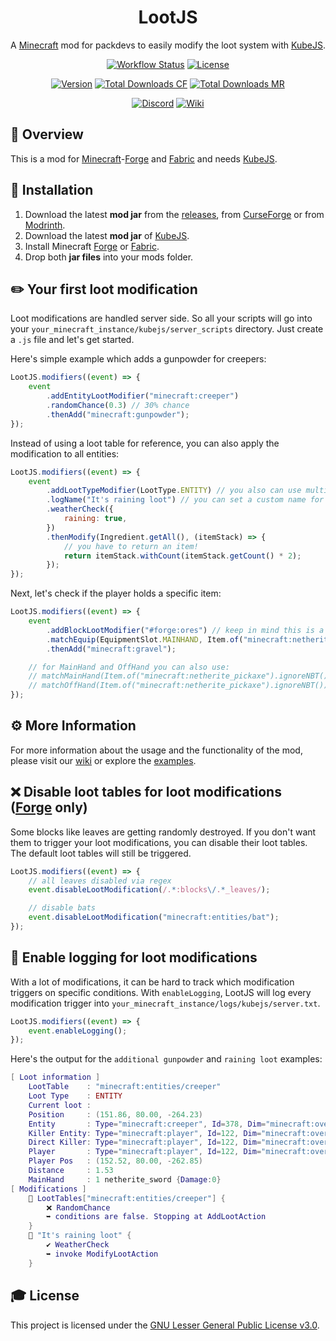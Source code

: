 <div align="center">
<h1>LootJS</h1>

A [Minecraft] mod for packdevs to easily modify the loot system with [KubeJS].

[![Workflow Status][workflow_status_badge]][workflow_status_link]
[![License][license_badge]][license]

[![Version][version_badge]][version_link]
[![Total Downloads CF][total_downloads_cf_badge]][curseforge]
[![Total Downloads MR][total_downloads_mr_badge]][modrinth]

[![Discord][discord_badge]][discord]
[![Wiki][wiki_badge]][wiki]

</div>

## **📑 Overview**
This is a mod for [Minecraft]-[Forge] and [Fabric] and needs [KubeJS].<br>

## **🔧 Installation**
1. Download the latest **mod jar** from the [releases], from [CurseForge] or from [Modrinth].
2. Download the latest **mod jar** of [KubeJS].
3. Install Minecraft [Forge] or [Fabric].
4. Drop both **jar files** into your mods folder.

## **✏️ Your first loot modification**
Loot modifications are handled server side. So all your scripts will go into your `your_minecraft_instance/kubejs/server_scripts` directory. Just create a `.js` file and let's get started.

Here's simple example which adds a gunpowder for creepers:
```js
LootJS.modifiers((event) => {
    event
        .addEntityLootModifier("minecraft:creeper")
        .randomChance(0.3) // 30% chance
        .thenAdd("minecraft:gunpowder");
});
```

Instead of using a loot table for reference, you can also apply the modification to all entities:
```js
LootJS.modifiers((event) => {
    event
        .addLootTypeModifier(LootType.ENTITY) // you also can use multiple types
        .logName("It's raining loot") // you can set a custom name for logging
        .weatherCheck({
            raining: true,
        })
        .thenModify(Ingredient.getAll(), (itemStack) => {
            // you have to return an item!
            return itemStack.withCount(itemStack.getCount() * 2);
        });
});
```

Next, let's check if the player holds a specific item:
```js
LootJS.modifiers((event) => {
    event
        .addBlockLootModifier("#forge:ores") // keep in mind this is a block tag not an item tag
        .matchEquip(EquipmentSlot.MAINHAND, Item.of("minecraft:netherite_pickaxe").ignoreNBT())
        .thenAdd("minecraft:gravel");

    // for MainHand and OffHand you can also use:
    // matchMainHand(Item.of("minecraft:netherite_pickaxe").ignoreNBT())
    // matchOffHand(Item.of("minecraft:netherite_pickaxe").ignoreNBT())
});
```

## **⚙️ More Information**
For more information about the usage and the functionality of the mod, please
visit our [wiki] or explore the [examples].

## **❌ Disable loot tables for loot modifications** (**[Forge] only**)
Some blocks like leaves are getting randomly destroyed. If you don't want them to trigger your loot modifications, you can disable their loot tables. The default loot tables will still be triggered.
```js
LootJS.modifiers((event) => {
    // all leaves disabled via regex
    event.disableLootModification(/.*:blocks\/.*_leaves/);

    // disable bats
    event.disableLootModification("minecraft:entities/bat");
});

```

## **📜 Enable logging for loot modifications**
With a lot of modifications, it can be hard to track which modification triggers on specific conditions. With `enableLogging`, LootJS will log every modification trigger into `your_minecraft_instance/logs/kubejs/server.txt`.
```js
LootJS.modifiers((event) => {
    event.enableLogging();
});
```

Here's the output for the `additional gunpowder` and `raining loot` examples:
```lua
[ Loot information ]
    LootTable    : "minecraft:entities/creeper"
    Loot Type    : ENTITY
    Current loot :
    Position     : (151.86, 80.00, -264.23)
    Entity       : Type="minecraft:creeper", Id=378, Dim="minecraft:overworld", x=151.86, y=80.00, z=-264.23
    Killer Entity: Type="minecraft:player", Id=122, Dim="minecraft:overworld", x=152.52, y=80.00, z=-262.85
    Direct Killer: Type="minecraft:player", Id=122, Dim="minecraft:overworld", x=152.52, y=80.00, z=-262.85
    Player       : Type="minecraft:player", Id=122, Dim="minecraft:overworld", x=152.52, y=80.00, z=-262.85
    Player Pos   : (152.52, 80.00, -262.85)
    Distance     : 1.53
    MainHand     : 1 netherite_sword {Damage:0}
[ Modifications ]
    🔧 LootTables["minecraft:entities/creeper"] {
        ❌ RandomChance
        ➥ conditions are false. Stopping at AddLootAction
    }
    🔧 "It's raining loot" {
        ✔️ WeatherCheck
        ➥ invoke ModifyLootAction
    }
```

## **🎓 License**
This project is licensed under the [GNU Lesser General Public License v3.0][license].

<!-- Badges -->
[workflow_status_badge]: https://img.shields.io/github/actions/workflow/status/AlmostReliable/lootjs/build.yml?branch=1.20.1&style=for-the-badge
[workflow_status_link]: https://github.com/AlmostReliable/lootjs/actions
[total_downloads_cf_badge]: https://img.shields.io/badge/dynamic/json?color=e04e14&label=CurseForge&style=for-the-badge&query=downloads.total&url=https://api.cfwidget.com/570630&logo=curseforge
[total_downloads_mr_badge]: https://img.shields.io/modrinth/dt/fJFETWDN?color=5da545&label=Modrinth&style=for-the-badge&logo=modrinth
[version_badge]: https://img.shields.io/github/v/release/AlmostReliable/lootjs?include_prereleases&style=for-the-badge
[version_link]: https://github.com/AlmostReliable/lootjs/releases/latest
[license_badge]: https://img.shields.io/github/license/AlmostReliable/lootjs?style=for-the-badge
[discord_badge]: https://img.shields.io/discord/917251858974789693?color=5865f2&label=Discord&logo=discord&style=for-the-badge
[wiki_badge]: https://img.shields.io/badge/Read%20the-Wiki-ba00ff?style=for-the-badge

<!-- Links -->
[forgeloot]: https://mcforge.readthedocs.io/en/latest/items/globallootmodifiers/
[minecraft]: https://www.minecraft.net/
[kubejs]: https://www.curseforge.com/minecraft/mc-mods/kubejs
[discord]: https://discord.com/invite/ThFnwZCyYY
[releases]: https://github.com/AlmostReliable/lootjs/releases
[curseforge]: https://www.curseforge.com/minecraft/mc-mods/lootjs
[modrinth]: https://modrinth.com/mod/lootjs
[forge]: http://files.minecraftforge.net/
[fabric]: https://fabricmc.net/
[wiki]: https://github.com/AlmostReliable/lootjs/wiki
[changelog]: CHANGELOG.md
[license]: LICENSE
[examples]: examples/server_scripts
